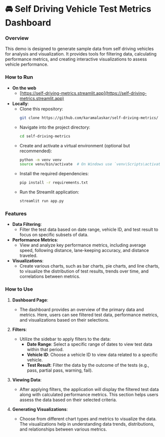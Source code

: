 # 🚘 Self Driving Vehicle Test Metrics Dashboard

### Overview
This demo is designed to generate sample data from self driving vehicles for analysis and visualization. It provides tools for filtering data, calculating performance metrics, and creating interactive visualizations to assess vehicle performance.


### How to Run
- **On the web**
  - [https://self-driving-metrics.streamlit.app](https://self-driving-metrics.streamlit.app)
- **Locally**:
  - Clone this repository:
    ```bash
    git clone https://github.com/karamalaskar/self-driving-metrics/
    ```
  - Navigate into the project directory:
    ```bash
    cd self-driving-metrics
    ```
  - Create and activate a virtual environment (optional but recommended):
    ```bash
    python -m venv venv
    source venv/bin/activate  # On Windows use `venv\Scripts\activate`
    ```
  - Install the required dependencies:
    ```bash
    pip install -r requirements.txt
    ```
  - Run the Streamlit application:
    ```bash
    streamlit run app.py
    ```

### Features
- **Data Filtering**: 
    - Filter the test data based on date range, vehicle ID, and test result to focus on specific subsets of data.
- **Performance Metrics**: 
    - View and analyze key performance metrics, including average speed, following distance, lane-keeping accuracy, and distance traveled.
- **Visualizations**: 
    - Create various charts, such as bar charts, pie charts, and line charts, to visualize the distribution of test results, trends over time, and correlations between metrics.

### How to Use
1. **Dashboard Page**:
    - The dashboard provides an overview of the primary data and metrics. Here, users can see filtered test data, performance metrics, and visualizations based on their selections.

2. **Filters**:
    - Utilize the sidebar to apply filters to the data:
        - **Date Range**: Select a specific range of dates to view test data within that period.
        - **Vehicle ID**: Choose a vehicle ID to view data related to a specific vehicle.
        - **Test Result**: Filter the data by the outcome of the tests (e.g., pass, partial pass, warning, fail).

3. **Viewing Data**:
    - After applying filters, the application will display the filtered test data along with calculated performance metrics. This section helps users assess the data based on their selected criteria.

4. **Generating Visualizations**:
    - Choose from different chart types and metrics to visualize the data. The visualizations help in understanding data trends, distributions, and relationships between various metrics.
